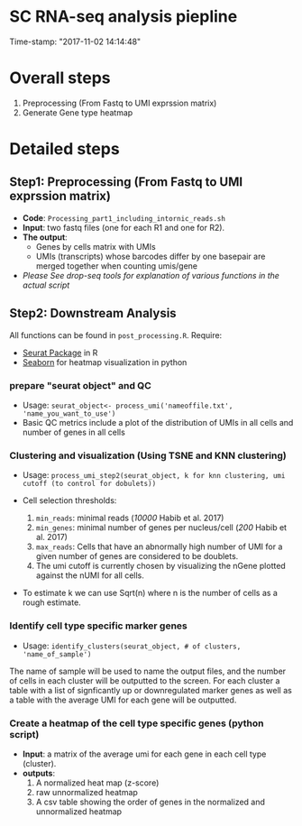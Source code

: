 SC RNA-seq analysis piepline
============================================================
Time-stamp: "2017-11-02 14:14:48"

# Overall steps

1. Preprocessing (From Fastq to UMI exprssion matrix)
2. Generate Gene type heatmap

# Detailed steps
## Step1: Preprocessing (From Fastq to UMI exprssion matrix)

* **Code**: `Processing_part1_including_intornic_reads.sh`
* **Input**: two fastq files (one for each R1 and one for R2).
* **The output**: 
  *  Genes by cells matrix with UMIs 
  *  UMIs (transcripts) whose barcodes differ by one basepair are merged together when counting umis/gene 
* *Please See drop-seq tools for explanation of various functions in the actual script*

## Step2: Downstream Analysis
All functions can be found in `post_processing.R`. Require: 
  * [Seurat Package](http://satijalab.org/seurat/) in R 
  * [Seaborn](https://seaborn.pydata.org/) for heatmap visualization in python
### prepare "seurat object" and QC
* Usage: `seurat_object<- process_umi('nameoffile.txt', 'name_you_want_to_use')`
* Basic QC metrics include a plot of the distribution of UMIs in all cells and number of genes in all cells
### Clustering and visualization (Using TSNE and KNN clustering) 

* Usage: `process_umi_step2(seurat_object, k for knn clustering, umi cutoff (to control for dobulets))`
  
* Cell selection thresholds: 
  1. `min_reads`: minimal reads (*10000* Habib et al. 2017) 
  2. `min_genes`: minimal number of genes per nucleus/cell (*200* Habib et al. 2017) 
  3. `max_reads`: Cells that have an abnormally high number of UMI for a given number of genes are considered to be doublets.
  4. The umi cutoff is currently chosen by visualizing the nGene plotted against the nUMI for all cells.

* To estimate k we can use Sqrt(n) where n is the number of cells as a rough estimate. 

### Identify cell type specific marker genes 

* Usage: `identify_clusters(seurat_object, # of clusters, 'name_of_sample')`

The name of sample will be used to name the output files, and the number of cells in each cluster will be outputted to the screen.
For each cluster a table with a list of signficantly up or downregulated marker genes as well as a table with the average UMI for each gene will be outputted. 


### Create a heatmap of the cell type specific genes  (python script)
* **Input**: a matrix of the average umi for each gene in each cell type (cluster).
*  **outputs**:
   1. A normalized heat map (z-score)
   2. raw unnormalized heatmap
   3. A csv table showing the order of genes in the normalized and unnormalized heatmap 










